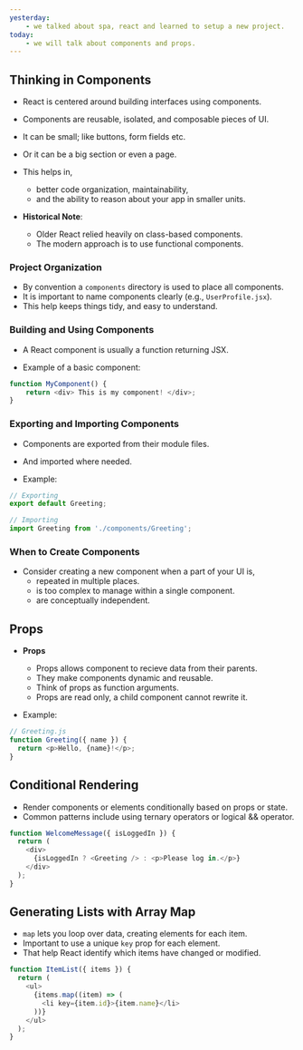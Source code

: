 ```yaml
---
yesterday:
    - we talked about spa, react and learned to setup a new project.
today:
    - we will talk about components and props.
---
```


## Thinking in Components

- React is centered around building interfaces using components.
- Components are reusable, isolated, and composable pieces of UI.
- It can be small; like buttons, form fields etc.
- Or it can be a big section or even a page.

- This helps in,
    - better code organization, maintainability, 
    - and the ability to reason about your app in smaller units. 

- **Historical Note**: 
    - Older React relied heavily on class-based components.
    - The modern approach is to use functional components.

### Project Organization

- By convention a `components` directory is used to place all components.
- It is important to name components clearly (e.g., `UserProfile.jsx`).
- This help keeps things tidy, and easy to understand.

### Building and Using Components

-  A React component is usually a function returning JSX.

- Example of a basic component:
```javascript
function MyComponent() {
    return <div> This is my component! </div>;  
}
```
### Exporting and Importing Components

- Components are exported from their module files.
- And imported where needed.

- Example:
```javascript
// Exporting
export default Greeting;

// Importing
import Greeting from './components/Greeting';
```

### When to Create Components

- Consider creating a new component when a part of your UI is,
    - repeated in multiple places.
    - is too complex to manage within a single component.
    - are conceptually independent.

## Props

- **Props** 
    - Props allows component to recieve data from their parents.
    - They make components dynamic and reusable.
    - Think of props as function arguments.
    - Props are read only, a child component cannot rewrite it.

- Example:
```js
// Greeting.js
function Greeting({ name }) {
  return <p>Hello, {name}!</p>;
}
```

## Conditional Rendering

- Render components or elements conditionally based on props or state.
- Common patterns include using ternary operators or logical && operator.

```javascript
function WelcomeMessage({ isLoggedIn }) {
  return (
    <div>
      {isLoggedIn ? <Greeting /> : <p>Please log in.</p>}
    </div>
  );
}
```

## Generating Lists with Array Map

- `map` lets you loop over data, creating elements for each item.
- Important to use a unique `key` prop for each element.
- That help React identify which items have changed or modified.

```javascript
function ItemList({ items }) {
  return (
    <ul>
      {items.map((item) => (
        <li key={item.id}>{item.name}</li>
      ))}
    </ul>
  );
}
```